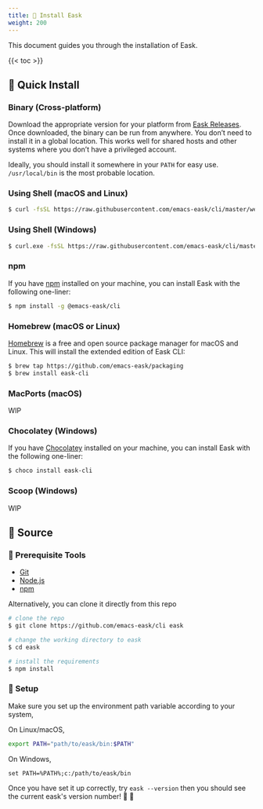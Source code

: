 ```yaml
---
title: 💾 Install Eask
weight: 200
---
```


This document guides you through the installation of Eask.

{{< toc >}}

## 💾 Quick Install

### Binary (Cross-platform)

Download the appropriate version for your platform from [Eask Releases](https://github.com/emacs-eask/cli/releases).
Once downloaded, the binary can be run from anywhere. You don’t need to install
it in a global location. This works well for shared hosts and other systems
where you don’t have a privileged account.

Ideally, you should install it somewhere in your `PATH` for easy use. `/usr/local/bin`
is the most probable location.

### Using Shell (macOS and Linux)

```sh
$ curl -fsSL https://raw.githubusercontent.com/emacs-eask/cli/master/webinstall/install.sh | sh
```

### Using Shell (Windows)

```sh
$ curl.exe -fsSL https://raw.githubusercontent.com/emacs-eask/cli/master/webinstall/install.bat | cmd /Q
```

### npm

If you have [npm](https://www.npmjs.com/) installed on your machine, you can
install Eask with the following one-liner:

```sh
$ npm install -g @emacs-eask/cli
```

### Homebrew (macOS or Linux)

[Homebrew](https://brew.sh/) is a free and open source package manager for
macOS and Linux. This will install the extended edition of Eask CLI:

```sh
$ brew tap https://github.com/emacs-eask/packaging
$ brew install eask-cli
```

### MacPorts (macOS)

WIP

### Chocolatey (Windows)

If you have [Chocolatey](https://chocolatey.org/) installed on your machine, you can
install Eask with the following one-liner:

```sh
$ choco install eask-cli
```

### Scoop (Windows)

WIP

## 💾 Source

### 🚩 Prerequisite Tools

* [Git](https://git-scm.com/)
* [Node.js](https://nodejs.org/en/)
* [npm](https://www.npmjs.com/)

Alternatively, you can clone it directly from this repo

```sh
# clone the repo
$ git clone https://github.com/emacs-eask/cli eask

# change the working directory to eask
$ cd eask

# install the requirements
$ npm install
```

### 🏡 Setup

Make sure you set up the environment path variable according to your system,

On Linux/macOS,

```sh
export PATH="path/to/eask/bin:$PATH"
```

On Windows,

```batch
set PATH=%PATH%;c:/path/to/eask/bin
```

Once you have set it up correctly, try `eask --version` then you should see 
the current eask's version number! 🎉 🎊
